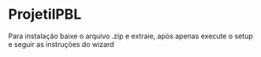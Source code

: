 # ProjetilPBL

Para instalação baixe o arquivo .zip e extraie, após apenas execute o setup e seguir as instruções do wizard
